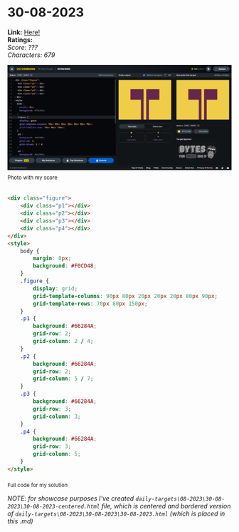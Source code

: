 # 30-08-2023

**Link:** [Here!](https://cssbattle.dev/play/xuj4VWLvZWrmL40oV5Uu)
<br>
**Ratings:**
<br>
*Score: ???*
<br>
*Characters: 679*

![30-08-2023](/daily-targets/08-2023/30-08-2023/30-08-2023-solution.png)
<sub>Photo with my score</sub>
<br>
<br>

```html
<div class="figure">
    <div class="p1"></div>
    <div class="p2"></div>
    <div class="p3"></div>
    <div class="p4"></div>
</div>
<style>
    body {
        margin: 0px;
        background: #F0CD48;
    }
    .figure {
        display: grid;
        grid-template-columns: 90px 80px 20px 20px 20px 80px 90px;
        grid-template-rows: 70px 80px 150px;
    }
    .p1 {
        background: #66284A;
        grid-row: 2;
        grid-column: 2 / 4;
    }
    .p2 {
        background: #66284A;
        grid-row: 2;
        grid-column: 5 / 7;
    }
    .p3 {
        background: #66284A;
        grid-row: 3;
        grid-column: 3;
    }
    .p4 {
        background: #66284A;
        grid-row: 3;
        grid-column: 5;
    }
</style>
```
<sub>Full code for my solution</sub>

_NOTE: for showcase purposes I've created `daily-targets\08-2023\30-08-2023\30-08-2023-centered.html` file, which is centered and bordered version of `daily-targets\08-2023\30-08-2023\30-08-2023.html` (which is placed in this .md)_
<br>

